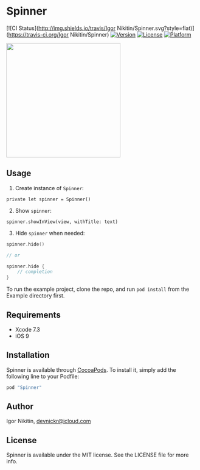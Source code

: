 # Spinner

[![CI Status](http://img.shields.io/travis/Igor Nikitin/Spinner.svg?style=flat)](https://travis-ci.org/Igor Nikitin/Spinner)
[![Version](https://img.shields.io/cocoapods/v/Spinner.svg?style=flat)](http://cocoapods.org/pods/Spinner)
[![License](https://img.shields.io/cocoapods/l/Spinner.svg?style=flat)](http://cocoapods.org/pods/Spinner)
[![Platform](https://img.shields.io/cocoapods/p/Spinner.svg?style=flat)](http://cocoapods.org/pods/Spinner)

<img src="Screenshots/screenshot.png" width="300"/>

## Usage

1. Create instance of `Spinner`:

  `private let spinner = Spinner()`
  
2. Show `spinner`:

  `spinner.showInView(view, withTitle: text)`
  
3. Hide `spinner` when needed:

  ```swift
  spinner.hide()
  
  // or
  
  spinner.hide {
      // completion
  }
  ```

To run the example project, clone the repo, and run `pod install` from the Example directory first.

## Requirements

- Xcode 7.3
- iOS 9

## Installation

Spinner is available through [CocoaPods](http://cocoapods.org). To install
it, simply add the following line to your Podfile:

```ruby
pod "Spinner"
```

## Author

Igor Nikitin, devnickr@icloud.com

## License

Spinner is available under the MIT license. See the LICENSE file for more info.
